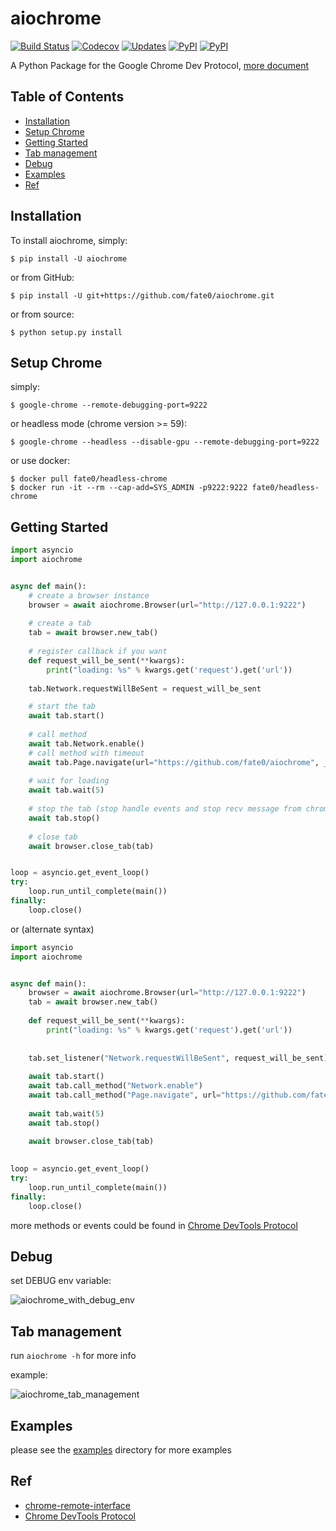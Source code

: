 # aiochrome

[![Build Status](https://travis-ci.org/fate0/aiochrome.svg?branch=master)](https://travis-ci.org/fate0/aiochrome)
[![Codecov](https://img.shields.io/codecov/c/github/fate0/aiochrome.svg)](https://codecov.io/gh/fate0/aiochrome)
[![Updates](https://pyup.io/repos/github/fate0/aiochrome/shield.svg)](https://pyup.io/repos/github/fate0/aiochrome/)
[![PyPI](https://img.shields.io/pypi/v/aiochrome.svg)](https://pypi.python.org/pypi/aiochrome)
[![PyPI](https://img.shields.io/pypi/pyversions/aiochrome.svg)](https://github.com/fate0/aiochrome)

A Python Package for the Google Chrome Dev Protocol, [more document](https://fate0.github.io/aiochrome/)

## Table of Contents

* [Installation](#installation)
* [Setup Chrome](#setup-chrome)
* [Getting Started](#getting-started)
* [Tab management](#tab-management)
* [Debug](#debug)
* [Examples](#examples)
* [Ref](#ref)


## Installation

To install aiochrome, simply:

```
$ pip install -U aiochrome
```

or from GitHub:

```
$ pip install -U git+https://github.com/fate0/aiochrome.git
```

or from source:

```
$ python setup.py install
```

## Setup Chrome

simply:

```
$ google-chrome --remote-debugging-port=9222
```

or headless mode (chrome version >= 59):

```
$ google-chrome --headless --disable-gpu --remote-debugging-port=9222
```

or use docker:

```
$ docker pull fate0/headless-chrome
$ docker run -it --rm --cap-add=SYS_ADMIN -p9222:9222 fate0/headless-chrome
```

## Getting Started

``` python
import asyncio
import aiochrome


async def main():
    # create a browser instance
    browser = await aiochrome.Browser(url="http://127.0.0.1:9222")
    
    # create a tab
    tab = await browser.new_tab()
    
    # register callback if you want
    def request_will_be_sent(**kwargs):
        print("loading: %s" % kwargs.get('request').get('url'))
    
    tab.Network.requestWillBeSent = request_will_be_sent

    # start the tab 
    await tab.start()
    
    # call method
    await tab.Network.enable()
    # call method with timeout
    await tab.Page.navigate(url="https://github.com/fate0/aiochrome", _timeout=5)
    
    # wait for loading
    await tab.wait(5)
    
    # stop the tab (stop handle events and stop recv message from chrome)
    await tab.stop()
    
    # close tab
    await browser.close_tab(tab)


loop = asyncio.get_event_loop()
try:
    loop.run_until_complete(main())
finally:
    loop.close()
```

or (alternate syntax)

``` python
import asyncio
import aiochrome


async def main():
    browser = await aiochrome.Browser(url="http://127.0.0.1:9222")
    tab = await browser.new_tab()
    
    def request_will_be_sent(**kwargs):
        print("loading: %s" % kwargs.get('request').get('url'))
    
    
    tab.set_listener("Network.requestWillBeSent", request_will_be_sent)
    
    await tab.start()
    await tab.call_method("Network.enable")
    await tab.call_method("Page.navigate", url="https://github.com/fate0/aiochrome", _timeout=5)
    
    await tab.wait(5)
    await tab.stop()
    
    await browser.close_tab(tab)
    

loop = asyncio.get_event_loop()
try:
    loop.run_until_complete(main())
finally:
    loop.close()
```

more methods or events could be found in
[Chrome DevTools Protocol](https://chromedevtools.github.io/devtools-protocol/tot/)


## Debug

set DEBUG env variable:

![aiochrome_with_debug_env](https://raw.githubusercontent.com/fate0/aiochrome/master/docs/images/aiochrome_with_debug_env.png)


## Tab management

run `aiochrome -h` for more info

example:

![aiochrome_tab_management](https://raw.githubusercontent.com/fate0/aiochrome/master/docs/images/aiochrome_tab_management.png)


## Examples

please see the [examples](http://github.com/fate0/aiochrome/blob/master/examples) directory for more examples


## Ref

* [chrome-remote-interface](https://github.com/cyrus-and/chrome-remote-interface/)
* [Chrome DevTools Protocol](https://chromedevtools.github.io/devtools-protocol/tot/)
